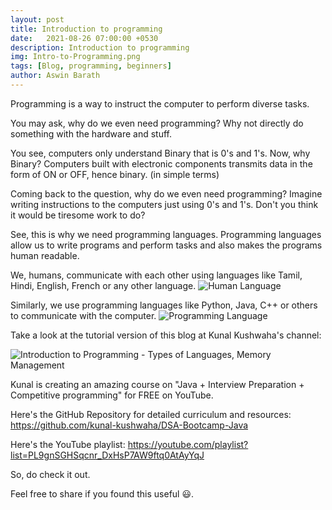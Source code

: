 ```yaml
---
layout: post
title: Introduction to programming
date:   2021-08-26 07:00:00 +0530
description: Introduction to programming
img: Intro-to-Programming.png
tags: [Blog, programming, beginners]
author: Aswin Barath
---
```


Programming is a way to instruct the computer to perform diverse tasks.

You may ask, why do we even need programming?
Why not directly do something with the hardware and stuff.

You see, computers only understand Binary that is 0's and 1's.
Now, why Binary? 
Computers built with electronic components transmits data in the form of ON or OFF, hence binary. (in simple terms)

Coming back to the question, why do we even need programming?
Imagine writing instructions to the computers just using 0's and 1's.
Don't you think it would be tiresome work to do?

See, this is why we need programming languages.
Programming languages allow us to write programs and perform tasks and also makes the programs human readable.


We, humans, communicate with each other using languages like Tamil, Hindi, English, French or any other language.
![Human Language](https://dev-to-uploads.s3.amazonaws.com/uploads/articles/xdqrrnlawlr17u5s08u3.png)

Similarly, we use programming languages like Python, Java, C++ or others to communicate with the computer.
![Programming Language](https://dev-to-uploads.s3.amazonaws.com/uploads/articles/qeeb7i5y7wzrrat77z1s.png)

Take a look at the tutorial version of this blog at Kunal Kushwaha's channel:

![Introduction to Programming - Types of Languages, Memory Management](https://youtu.be/wn49bJOYAZM)

Kunal is creating an amazing course on "Java + Interview Preparation + Competitive programming" for FREE on YouTube.

Here's the GitHub Repository for detailed curriculum and resources: https://github.com/kunal-kushwaha/DSA-Bootcamp-Java

Here's the YouTube playlist: https://youtube.com/playlist?list=PL9gnSGHSqcnr_DxHsP7AW9ftq0AtAyYqJ

So, do check it out.

Feel free to share if you found this useful 😃.